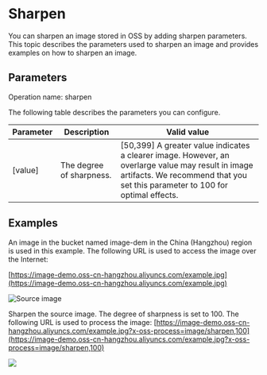 # Sharpen

You can sharpen an image stored in OSS by adding sharpen parameters. This topic describes the parameters used to sharpen an image and provides examples on how to sharpen an image.

## Parameters

Operation name: sharpen

The following table describes the parameters you can configure.

|Parameter|Description|Valid value|
|---------|-----------|-----------|
|\[value\]|The degree of sharpness.|\[50,399\] A greater value indicates a clearer image. However, an overlarge value may result in image artifacts. We recommend that you set this parameter to 100 for optimal effects. |

## Examples

An image in the bucket named image-dem in the China \(Hangzhou\) region is used in this example. The following URL is used to access the image over the Internet:

[https://image-demo.oss-cn-hangzhou.aliyuncs.com/example.jpg](https://image-demo.oss-cn-hangzhou.aliyuncs.com/example.jpg)

![Source image ](https://static-aliyun-doc.oss-cn-hangzhou.aliyuncs.com/assets/img/en-US/8812863061/p139183.png)

Sharpen the source image. The degree of sharpness is set to 100. The following URL is used to process the image: [https://image-demo.oss-cn-hangzhou.aliyuncs.com/example.jpg?x-oss-process=image/sharpen,100](https://image-demo.oss-cn-hangzhou.aliyuncs.com/example.jpg?x-oss-process=image/sharpen,100)

![](https://static-aliyun-doc.oss-cn-hangzhou.aliyuncs.com/assets/img/en-US/0956348951/p2537.jpg)

